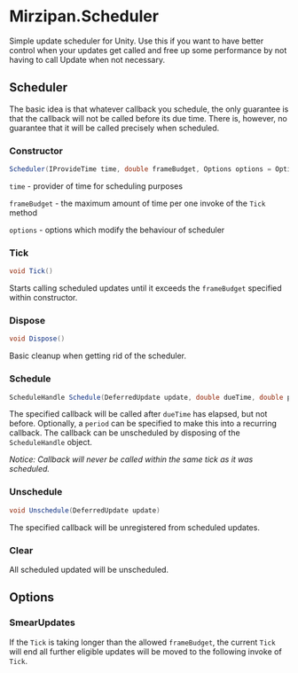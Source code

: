 # Mirzipan.Scheduler

Simple update scheduler for Unity. Use this if you want to have better control when your updates get called and free up some performance by not having to call Update when not necessary.

## Scheduler

The basic idea is that whatever callback you schedule, the only guarantee is that the callback will not be called before its due time. There is, however, no guarantee that it will be called precisely when scheduled.

### Constructor

```csharp
Scheduler(IProvideTime time, double frameBudget, Options options = Options.SmearUpdates)
```
`time` - provider of time for scheduling purposes

`frameBudget` - the maximum amount of time per one invoke of the `Tick` method

`options` - options which modify the behaviour of scheduler

### Tick

```csharp
void Tick()
```
Starts calling scheduled updates until it exceeds the `frameBudget` specified within constructor.

### Dispose

```csharp
void Dispose()
```
Basic cleanup when getting rid of the scheduler.

### Schedule

```csharp
ScheduleHandle Schedule(DeferredUpdate update, double dueTime, double period = 0d)
```
The specified callback will be called after `dueTime` has elapsed, but not before.
Optionally, a `period` can be specified to make this into a recurring callback.
The callback can be unscheduled by disposing of the `ScheduleHandle` object.

_Notice: Callback will never be called within the same tick as it was scheduled._

### Unschedule

```csharp
void Unschedule(DeferredUpdate update)
```
The specified callback will be unregistered from scheduled updates.

### Clear

All scheduled updated will be unscheduled.

## Options

### SmearUpdates

If the `Tick` is taking longer than the allowed `frameBudget`, the current `Tick` will end all further eligible updates will be moved to the following invoke of `Tick`.

